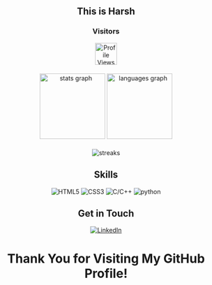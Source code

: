 <h2 align="center"> This is Harsh</h2> 


<div align="center">

<h3>Visitors</h3> 
 <img src="https://profile-counter.glitch.me/HarshYadav152/count.svg" height="50" alt="Profile Views"  />


<div align="center">

  <img src="https://github-readme-stats.vercel.app/api?username=harshyadav152&show_icons=true&hide_title=true&hide_border=true&count_private=true&theme=material-palenight" height="150" alt="stats graph"/>
  <img style="margin-top:20" src="https://github-readme-stats.vercel.app/api/top-langs/?username=harshyadav152&layout=compact&theme=dracula" height="150" alt="languages graph"  />
</div>
<div align="center" style="margin-top: 20">
  <img src='https://github-readme-streak-stats.herokuapp.com/?user=harshyadav152&theme=cobalt' alt='streaks'/>
</div>

##


<h2 align="center">Skills</h2>

<p align="center">
<img src="https://img.shields.io/badge/HTML5-%23E34F26.svg?&style=for-the-badge&logo=html5&logoColor=white" alt="HTML5">
<img src="https://img.shields.io/badge/CSS3-%231572B6.svg?&style=for-the-badge&logo=css3&logoColor=white" alt="CSS3">
<img src="https://img.shields.io/badge/C++-%233776AB.svg?&style=for-the-badge&logo=C&logoColor=white" alt="C/C++">
<img src="https://img.shields.io/badge/Python-%233776AB.svg?&style=for-the-badge&logo=python&logoColor=white" alt="python">
</p>

<h2 align="center">Get in Touch</h2>

<p align="center">
  <a href="https://www.linkedin.com/in/harshyadav152/" target="_blank">
    <img src="https://img.shields.io/badge/LinkedIn-%230077B5.svg?&style=for-the-badge&logo=linkedin&logoColor=white" alt="LinkedIn">
  </a>
</p>


###

<h1 align='center' >Thank You for Visiting My GitHub Profile!</h1>
